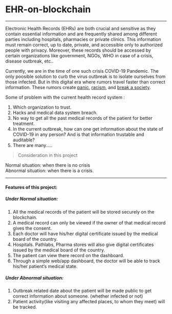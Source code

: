 # EHR-on-blockchain
---
Electronic Health Records (EHRs) are both crucial and sensitive as they contain essential information and are frequently shared among different parties including hospitals, pharmacies or private clinics. This information must remain correct, up to date, private, and accessible only to authorized people with privacy. Moreover, these records should be accessed by certain organizations like government, NGOs, WHO in case of a crisis, disease outbreak, etc..
 
Currently, we are in the time of one such crisis COVID-19 Pandemic. The only poosible solution to curb the virus outbreak is to isolate ourselves from those infected. But in this digital era where rumors travel faster than correct information. These rumors create [panic](https://www.theguardian.com/world/2020/mar/28/chaos-and-panic-lancet-editor-says-nhs-was-left-unprepared-for-covid-19), [racism](https://news.abplive.com/entertainment/television/coronavirus-indian-idol-fame-meiyang-chang-faces-racism-gets-called-corona-by-two-guys-amid-covid-19-outbreak-1181232), and [break a society](https://economictimes.indiatimes.com/news/politics-and-nation/positive-possibilities-of-pandemic-pandemonium/articleshow/74619499.cms?from=mdr).
 
Some of problem with the current health record system :
1. Which organization to trust.
2. Hacks and medical data system breach.
3. No way to get all the past medical records of the patient for better treatment.
4. In the current outbreak, how can one get information about the state of COVID-19 in any person? And is that information trustable and auditable?
5. There are many…..
 
> Consideration in this project 

Normal situation: when there is no crisis<br>
Abnormal situation: when there is a crisis.

-------------

#### Features of this project:

##### Under Normal situation:
1. All the medical records of the patient will be stored securely on the blockchain.
2. A medical record can only be viewed if the owner of that medical record gives the consent. 
3. Each doctor will have his/her digital certificate issued by the medical board of the country.
4. Hospitals. Pathlabs, Pharma stores will also give digital certificates issued by the medical board of the country.
5. The patient can view there record on the dashboard.
6. Through a simple web/app dashboard, the doctor will be able to track his/her patient’s medical state.
##### Under Abnormal situation:
1. Outbreak related date about the patient will be made public to get correct information about someone. (whether infected or not)
2. Patient activity(like visiting any affected places, to whom they meet) will be tracked.<br>




